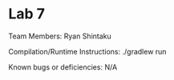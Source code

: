 # Lab 7

Team Members: Ryan Shintaku

Compilation/Runtime Instructions: ./gradlew run

Known bugs or deficiencies: N/A
